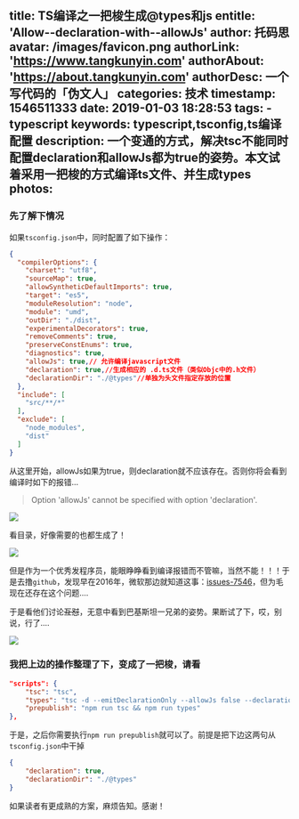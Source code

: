 title: TS编译之一把梭生成@types和js
entitle: 'Allow--declaration-with--allowJs'
author: 托码思
avatar: /images/favicon.png
authorLink: 'https://www.tangkunyin.com'
authorAbout: 'https://about.tangkunyin.com'
authorDesc: 一个写代码的「伪文人」
categories: 技术
timestamp: 1546511333
date: 2019-01-03 18:28:53
tags: 
    - typescript
keywords: typescript,tsconfig,ts编译配置
description: 一个变通的方式，解决tsc不能同时配置declaration和allowJs都为true的姿势。本文试着采用一把梭的方式编译ts文件、并生成types
photos:
---

### 先了解下情况

如果`tsconfig.json`中，同时配置了如下操作：

```json
{
  "compilerOptions": {
    "charset": "utf8",
    "sourceMap": true,
    "allowSyntheticDefaultImports": true,
    "target": "es5",
    "moduleResolution": "node",
    "module": "umd",
    "outDir": "./dist",
    "experimentalDecorators": true,
    "removeComments": true,
    "preserveConstEnums": true,
    "diagnostics": true,
    "allowJs": true,// 允许编译javascript文件
    "declaration": true,//生成相应的 .d.ts文件（类似Objc中的.h文件）
    "declarationDir": "./@types"//单独为头文件指定存放的位置
  },
  "include": [
    "src/**/*"
  ],
  "exclude": [
    "node_modules",
    "dist"
  ]
}
```

从这里开始，allowJs如果为true，则declaration就不应该存在。否则你将会看到编译时如下的报错...

> Option 'allowJs' cannot be specified with option 'declaration'.

![](/img/2019/15465174447511.jpg)

看目录，好像需要的也都生成了！

![](/img/2019/15465177839896.jpg)

但是作为一个优秀发程序员，能眼睁睁看到编译报错而不管嘛，当然不能！！！于是去撸`github`，发现早在2016年，微软那边就知道这事：[issues-7546](https://github.com/Microsoft/TypeScript/issues/7546)，但为毛现在还存在这个问题....

于是看他们讨论~~互怼~~，无意中看到巴基斯坦一兄弟的姿势。果断试了下，哎，别说，行了....

![](/img/2019/15465180905253.jpg)


### 我把上边的操作整理了下，变成了一把梭，请看

```json
"scripts": {
    "tsc": "tsc",
    "types": "tsc -d --emitDeclarationOnly --allowJs false --declarationDir ./@types",
    "prepublish": "npm run tsc && npm run types"
},
```

于是，之后你需要执行`npm run prepublish`就可以了。前提是把下边这两句从`tsconfig.json`中干掉

```json
{
    "declaration": true,
    "declarationDir": "./@types"
}
```

如果读者有更成熟的方案，麻烦告知。感谢！




